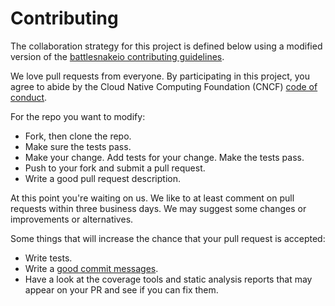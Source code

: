 # Contributing

The collaboration strategy for this project is defined below using a modified version of the [battlesnakeio contributing guidelines](https://github.com/battlesnakeio/community/blob/master/CONTRIBUTING.md).

We love pull requests from everyone. By participating in this project, you
agree to abide by the Cloud Native Computing Foundation (CNCF) [code of conduct].

[code of conduct]: https://github.com/cncf/foundation/blob/master/code-of-conduct.md

For the repo you want to modify:
- Fork, then clone the repo.
- Make sure the tests pass.
- Make your change. Add tests for your change. Make the tests pass.
- Push to your fork and submit a pull request.
- Write a good pull request description.

At this point you're waiting on us. We like to at least comment on pull requests
within three business days. We may suggest
some changes or improvements or alternatives.

Some things that will increase the chance that your pull request is accepted:

- Write tests.
- Write a [good commit messages][commit].
- Have a look at the coverage tools and static analysis reports that may appear on your PR and see if you can fix them.

[commit]: http://tbaggery.com/2008/04/19/a-note-about-git-commit-messages.html
